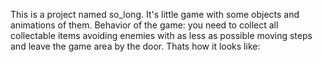 This is a project named so_long. 
It's little game with some objects and animations of them. 
Behavior of the game: you need to collect all collectable items avoiding enemies with as less as possible moving steps and leave the game area by the door. 
Thats how it looks like:

